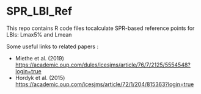 # SPR_LBI_Ref
This repo contains R code files tocalculate SPR-based reference points for LBIs: Lmax5% and Lmean



Some useful links to related papers
:
* Miethe et al. (2019) https://academic.oup.com/dules/icesjms/article/76/7/2125/5554548?login=true
* Hordyk et al. (2015) https://academic.oup.com/icesjms/article/72/1/204/815363?login=true
